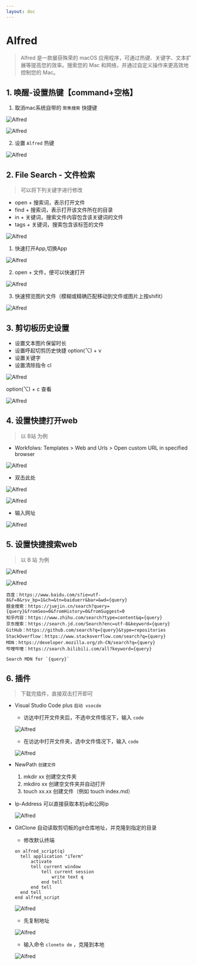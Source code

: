 ```yaml
---
layout: doc
---
```


# Alfred
> Alfred 是一款屡获殊荣的 macOS 应用程序，可通过热键、关键字、文本扩展等提高您的效率。搜索您的 Mac 和网络，并通过自定义操作来更高效地控制您的 Mac。

## 1. 唤醒-设置热键【command+空格】

  1. 取消mac系统自带的 `聚焦搜索` 快捷键

  ![Alfred](/Alfred_01.png)
  
  ![Alfred](/Alfred_02.png)

  2. 设置 `Alfred` 热键

  ![Alfred](/Alfred_03.png)


## 2. File Search - 文件检索
> 可以将下列关键字进行修改

  - open + 搜索词，表示打开文件
  - find + 搜索词，表示打开该文件所在的目录
  - in + 关键词，搜索文件内容包含该关键词的文件
  - tags + 关键词，搜索包含该标签的文件

  ![Alfred](/Alfred_04.png)

  1. 快速打开App,切换App

  ![Alfred](/Alfred_05.png)
  
  2. open + 文件，便可以快速打开

  ![Alfred](/Alfred_06.png)

  3. 快速预览图片文件（模糊或精确匹配移动到文件或图片上按shifit）
  
  ![Alfred](/Alfred_07.png)

## 3. 剪切板历史设置

  - 设置文本图片保留时长
  - 设置呼起切剪历史快捷 option(⌥) + v
  - 设置关键字
  - 设置清除指令 cl

  ![Alfred](/Alfred_08.png)

  option(⌥) + c 查看

  ![Alfred](/Alfred_09.png)

## 4. 设置快捷打开web
> 以 B站 为例

  - Workfolws: Templates > Web and Urls > Open custom URL in specified browser
  
  ![Alfred](/Alfred_10.png)
  
  - 双击此处

  ![Alfred](/Alfred_11.png)
  
  ![Alfred](/Alfred_12.png)

  - 输入网址

  ![Alfred](/Alfred_13.png)

## 5. 设置快捷搜索web
> 以 B 站 为例

  ![Alfred](/Alfred_14.png)
  
  ![Alfred](/Alfred_15.png)

  ```shell
  百度：https://www.baidu.com/s?ie=utf-8&f=8&rsv_bp=1&ch=&tn=baiduerr&bar=&wd={query}
  掘金搜索：https://juejin.cn/search?query={query}&fromSeo=0&fromHistory=0&fromSuggest=0
  知乎内容：https://www.zhihu.com/search?type=content&q={query}
  京东搜索：https://search.jd.com/Search?enc=utf-8&keyword={query}
  GitHub：https://github.com/search?q={query}&type=repositories
  StackOverflow：https://www.stackoverflow.com/search?q={query}
  MDN：https://developer.mozilla.org/zh-CN/search?q={query}
  哔哩哔哩：https://search.bilibili.com/all?keyword={query}
  ```
  ```shell
  Search MDN for `{query}`
  ```

## 6. 插件
> 下载完插件，直接双击打开即可

  - Visual Studio Code plus  `启动 vsocde`
    - 访达中打开文件夹后，不选中文件情况下，输入 `code`
    
    ![Alfred](/Alfred_16.png)
    
    - 在访达中打开文件夹，选中文件情况下，输入 `code`
    
    ![Alfred](/Alfred_17.png)

  - NewPath  `创建文件`
    1. mkdir xx 创建空文件夹
    2. mkdiro xx 创建空文件夹并自动打开
    3. touch xx.xx 创建文件（例如 touch index.md）
  
  - Ip-Address 可以直接获取本机ip和公网ip

    ![Alfred](/Alfred_18.png)
  
  - GitClone 自动读取剪切板的git仓库地址，并克隆到指定的目录
    - 修改默认终端
    ```shell
    on alfred_script(q)
      tell application "iTerm"
          activate
          tell current window
              tell current session
                  write text q
              end tell
          end tell
      end tell
    end alfred_script
    ```
    ![Alfred](/Alfred_19.png)

    - 先复制地址

    ![Alfred](/Alfred_20.png)

    - 输入命令 `cloneto de` ，克隆到本地

    ![Alfred](/Alfred_21.png)
